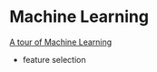 # Machine Learning

[A tour of Machine Learning](http://machinelearningmastery.com/a-tour-of-machine-learning-algorithms/)

- feature selection